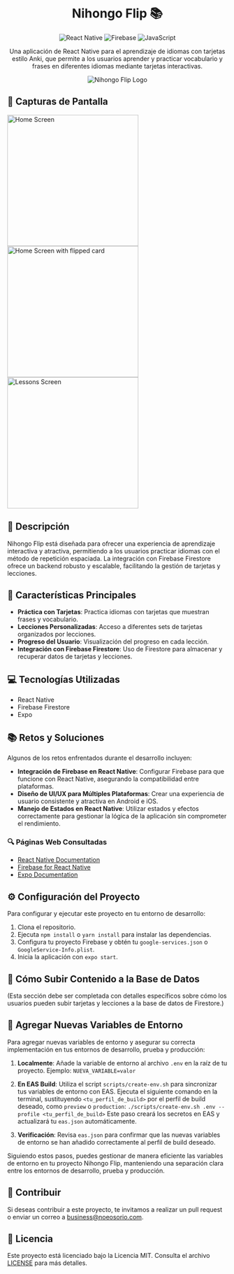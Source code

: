 <div align="center">

# Nihongo Flip 📚

![React Native](https://img.shields.io/badge/React_Native-20232A?style=for-the-badge&logo=react&logoColor=61DAFB)
![Firebase](https://img.shields.io/badge/Firebase-FFCA28?style=for-the-badge&logo=firebase&logoColor=black)
![JavaScript](https://img.shields.io/badge/JavaScript-F7DF1E?style=for-the-badge&logo=javascript&logoColor=black)

Una aplicación de React Native para el aprendizaje de idiomas con tarjetas estilo Anki, que permite a los usuarios aprender y practicar vocabulario y frases en diferentes idiomas mediante tarjetas interactivas.

![Nihongo Flip Logo](assets/logo.png)

</div>

## 📸 Capturas de Pantalla

<img src="assets/ss1.png" alt="Home Screen" width="300" />
<img src="assets/ss2.png" alt="Home Screen with flipped card" width="300" />
<img src="assets/ss3.png" alt="Lessons Screen" width="300" />

## 🚀 Descripción

Nihongo Flip está diseñada para ofrecer una experiencia de aprendizaje interactiva y atractiva, permitiendo a los usuarios practicar idiomas con el método de repetición espaciada. La integración con Firebase Firestore ofrece un backend robusto y escalable, facilitando la gestión de tarjetas y lecciones.

## 🌟 Características Principales

- **Práctica con Tarjetas**: Practica idiomas con tarjetas que muestran frases y vocabulario.
- **Lecciones Personalizadas**: Acceso a diferentes sets de tarjetas organizados por lecciones.
- **Progreso del Usuario**: Visualización del progreso en cada lección.
- **Integración con Firebase Firestore**: Uso de Firestore para almacenar y recuperar datos de tarjetas y lecciones.

## 💻 Tecnologías Utilizadas

- React Native
- Firebase Firestore
- Expo

## 📚 Retos y Soluciones

Algunos de los retos enfrentados durante el desarrollo incluyen:

- **Integración de Firebase en React Native**: Configurar Firebase para que funcione con React Native, asegurando la compatibilidad entre plataformas.
- **Diseño de UI/UX para Múltiples Plataformas**: Crear una experiencia de usuario consistente y atractiva en Android e iOS.
- **Manejo de Estados en React Native**: Utilizar estados y efectos correctamente para gestionar la lógica de la aplicación sin comprometer el rendimiento.

### 🔍 Páginas Web Consultadas

- [React Native Documentation](https://reactnative.dev/docs/getting-started)
- [Firebase for React Native](https://firebase.google.com/docs/react-native/setup)
- [Expo Documentation](https://docs.expo.dev/)

## ⚙️ Configuración del Proyecto

Para configurar y ejecutar este proyecto en tu entorno de desarrollo:

1. Clona el repositorio.
2. Ejecuta `npm install` o `yarn install` para instalar las dependencias.
3. Configura tu proyecto Firebase y obtén tu `google-services.json` o `GoogleService-Info.plist`.
4. Inicia la aplicación con `expo start`.

## 📖 Cómo Subir Contenido a la Base de Datos

(Esta sección debe ser completada con detalles específicos sobre cómo los usuarios pueden subir tarjetas y lecciones a la base de datos de Firestore.)

## 🌱 Agregar Nuevas Variables de Entorno

Para agregar nuevas variables de entorno y asegurar su correcta implementación en tus entornos de desarrollo, prueba y producción:

1. **Localmente**:
   Añade la variable de entorno al archivo `.env` en la raíz de tu proyecto. Ejemplo:
   `NUEVA_VARIABLE=valor`

2. **En EAS Build**:
   Utiliza el script `scripts/create-env.sh` para sincronizar tus variables de entorno con EAS. Ejecuta el siguiente comando en la terminal, sustituyendo `<tu_perfil_de_build>` por el perfil de build deseado, como `preview` o `production`:
   `./scripts/create-env.sh .env --profile <tu_perfil_de_build>`
   Este paso creará los secretos en EAS y actualizará tu `eas.json` automáticamente.

3. **Verificación**:
   Revisa `eas.json` para confirmar que las nuevas variables de entorno se han añadido correctamente al perfil de build deseado.

Siguiendo estos pasos, puedes gestionar de manera eficiente las variables de entorno en tu proyecto Nihongo Flip, manteniendo una separación clara entre los entornos de desarrollo, prueba y producción.


## 🤝 Contribuir

Si deseas contribuir a este proyecto, te invitamos a realizar un pull request o enviar un correo a [business@noeosorio.com](mailto:business@noeosorio.com).

## 📝 Licencia

Este proyecto está licenciado bajo la Licencia MIT. Consulta el archivo [LICENSE](LICENSE) para más detalles.